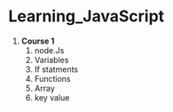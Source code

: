 <h1> Learning_JavaScript </h1>
<ol>
  <li> <strong> Course 1 </strong>
          <ol>
            <li>  node.Js</li>
             <li> Variables </li>
             <li> If statments </li>
             <li> Functions </li>
             <li> Array </li>
             <li> key value </li>
          </ol>
    </li>
</ol>


